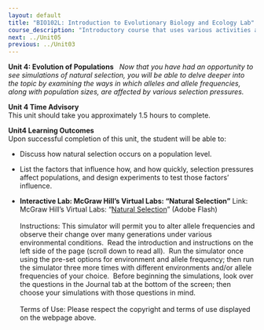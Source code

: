 ```yaml
---
layout: default
title: "BIO102L: Introduction to Evolutionary Biology and Ecology Lab"
course_description: "Introductory course that uses various activities and exercises to provide the basic principles and methods of biology. Lab topics include: the scientific method, DNA structure, transcription and translation, PCR and microarrays, prokaryotic and eukaryotic cells, photosynthesis, glycolysis and cellular respiration, genetics, and cell division."
next: ../Unit05
previous: ../Unit03
---
```

**Unit 4: Evolution of Populations** <span id="4"></span> 
*Now that you have had an opportunity to see simulations of natural
selection, you will be able to delve deeper into the topic by examining
the ways in which alleles and allele frequencies, along with population
sizes, are affected by various selection pressures.*

**Unit 4 Time Advisory**  
This unit should take you approximately 1.5 hours to complete.

**Unit4 Learning Outcomes**  
Upon successful completion of this unit, the student will be able to:  
-   Discuss how natural selection occurs on a population level.
-   List the factors that influence how, and how quickly, selection
    pressures affect populations, and design experiments to test those
    factors’ influence.

-   **Interactive Lab: McGraw Hill’s Virtual Labs: “Natural Selection”**
    Link: McGraw Hill’s Virtual Labs: “[Natural
    Selection](http://glencoe.mcgraw-hill.com/sites/dl/free/0078695104/383939/BL_12.html)”
    (Adobe Flash)  
        
     Instructions: This simulator will permit you to alter allele
    frequencies and observe their change over many generations under
    various environmental conditions.  Read the introduction and
    instructions on the left side of the page (scroll down to read
    all).  Run the simulator once using the pre-set options for
    environment and allele frequency; then run the simulator three more
    times with different environments and/or allele frequencies of your
    choice.  Before beginning the simulations, look over the questions
    in the Journal tab at the bottom of the screen; then choose your
    simulations with those questions in mind.  
        
     Terms of Use: Please respect the copyright and terms of use
    displayed on the webpage above.



